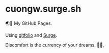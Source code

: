 # cuongw.surge.sh

🌏👻 My GitHub Pages.

Using [gitfolio](https://github.com/imfunniee/gitfolio) and [Surge](https://surge.sh/).


<!-- INSPIRATIONAL_QUOTE_START -->
Discomfort is the currency of your dreams.
🧑‍💻,
<!-- INSPIRATIONAL_QUOTE_END -->
